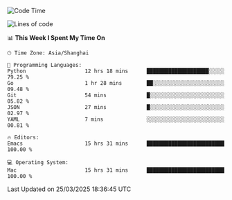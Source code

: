 <!--START_SECTION:waka-->
![Code Time](http://img.shields.io/badge/Code%20Time-2%2C594%20hrs%2050%20mins-blue)

![Lines of code](https://img.shields.io/badge/From%20Hello%20World%20I%27ve%20Written-335.3%20thousand%20lines%20of%20code-blue)

📊 **This Week I Spent My Time On** 

```text
🕑︎ Time Zone: Asia/Shanghai

💬 Programming Languages: 
Python                   12 hrs 18 mins      ████████████████████░░░░░   79.25 % 
Go                       1 hr 28 mins        ██░░░░░░░░░░░░░░░░░░░░░░░   09.48 % 
Git                      54 mins             █░░░░░░░░░░░░░░░░░░░░░░░░   05.82 % 
JSON                     27 mins             █░░░░░░░░░░░░░░░░░░░░░░░░   02.97 % 
YAML                     7 mins              ░░░░░░░░░░░░░░░░░░░░░░░░░   00.81 % 

🔥 Editors: 
Emacs                    15 hrs 31 mins      █████████████████████████   100.00 % 

💻 Operating System: 
Mac                      15 hrs 31 mins      █████████████████████████   100.00 % 
```


 Last Updated on 25/03/2025 18:36:45 UTC
<!--END_SECTION:waka-->
